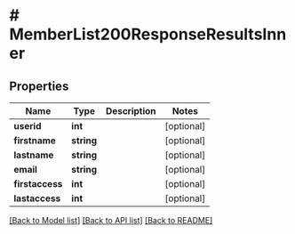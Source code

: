 # # MemberList200ResponseResultsInner

## Properties

Name | Type | Description | Notes
------------ | ------------- | ------------- | -------------
**userid** | **int** |  | [optional]
**firstname** | **string** |  | [optional]
**lastname** | **string** |  | [optional]
**email** | **string** |  | [optional]
**firstaccess** | **int** |  | [optional]
**lastaccess** | **int** |  | [optional]

[[Back to Model list]](../../README.md#models) [[Back to API list]](../../README.md#endpoints) [[Back to README]](../../README.md)
